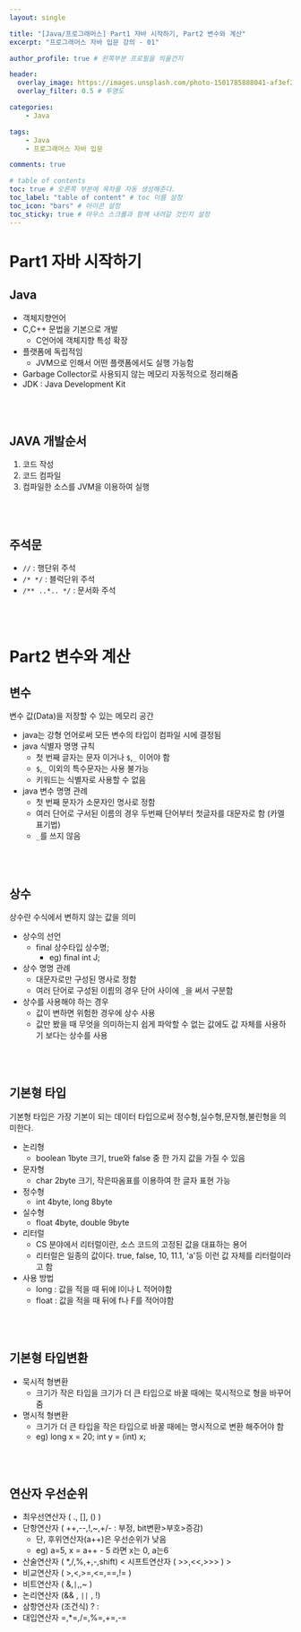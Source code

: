 ```yaml
---
layout: single

title: "[Java/프로그래머스] Part1 자바 시작하기, Part2 변수와 계산"
excerpt: "프로그래머스 자바 입문 강의 - 01"

author_profile: true # 왼쪽부분 프로필을 띄울건지

header:
  overlay_image: https://images.unsplash.com/photo-1501785888041-af3ef285b470?ixlib=rb-1.2.1&ixid=eyJhcHBfaWQiOjEyMDd9&auto=format&fit=crop&w=1350&q=80
  overlay_filter: 0.5 # 투명도

categories:
    - Java

tags: 
    - Java
    - 프로그래머스 자바 입문

comments: true

# table of contents
toc: true # 오른쪽 부분에 목차를 자동 생성해준다.
toc_label: "table of content" # toc 이름 설정
toc_icon: "bars" # 아이콘 설정
toc_sticky: true # 마우스 스크롤과 함께 내려갈 것인지 설정
---
```

# Part1 자바 시작하기
## Java
- 객체지향언어
- C,C++ 문법을 기본으로 개발
    - C언어에 객체지향 특성 확장
- 플랫폼에 독립적임
    - JVM으로 인해서 어떤 플랫폼에서도 실행 가능함
- Garbage Collector로 사용되지 않는 메모리 자동적으로 정리해줌
- JDK : Java Development Kit

<br><br>

## JAVA 개발순서
1. 코드 작성
2. 코드 컴파일
3. 컴파일한 소스를 JVM을 이용하여 실행

<br><br>
   
## 주석문
- `//` : 행단위 주석
- `/* */` : 블럭단위 주석
- `/** ..*.. */` : 문서화 주석

<br><br>
# Part2 변수와 계산

## 변수
변수 값(Data)을 저장할 수 있는 메모리 공간
- java는 강형 언어로써 모든 변수의 타입이 컴파일 시에 결정됨
- java 식별자 명명 규칙
    - 첫 번째 글자는 문자 이거나 `$`,`_` 이어야 함
    - `$`,`_` 이외의 특수문자는 사용 불가능
    - 키워드는 식별자로 사용할 수 없음
- java 변수 명명 관례
    - 첫 번째 문자가 소문자인 명사로 정함
    - 여러 단어로 구서된 이름의 경우 두번째 단어부터 첫글자를 대문자로 함 (카멜 표기법)
    - `_`를 쓰지 않음
    
<br><br>
## 상수
상수란 수식에서 변하지 않는 값을 의미
- 상수의 선언
    - final 상수타입 상수명; 
        - eg) final int J;
- 상수 명명 관례
    - 대문자로만 구성된 명사로 정함
    - 여러 단어로 구성된 이릠의 경우 단어 사이에 `_`을 써서 구분함
- 상수를 사용해야 하는 경우
    - 값이 변하면 위험한 경우에 상수 사용
    - 값만 봤을 때 무엇을 의미하는지 쉽게 파악할 수 없는 값에도 값 자체를 사용하기 보다는 상수를 사용
    
<br><br>
## 기본형 타입
기본형 타입은 가장 기본이 되는 데이터 타입으로써 정수형,실수형,문자형,불린형을 의미한다.
- 논리형
    - boolean 1byte 크기, true와 false 중 한 가지 값을 가질 수 있음
- 문자형
    - char 2byte 크기, 작은따옴표를 이용하여 한 글자 표현 가능
- 정수형
    - int 4byte, long 8byte
- 실수형
    - float 4byte, double 9byte
- 리터럴
    - CS 분야에서 리터럴이란, 소스 코드의 고정된 값을 대표하는 용어
    - 리터럴은 일종의 값이다. true, false, 10, 11.1, 'a'등 이런 값 자체를 리터럴이라고 함
- 사용 방법
    - long : 값을 적을 때 뒤에 l이나 L 적어야함
    - float : 값을 적을 때 뒤에 f나 F를 적어야함
  
<br><br>
## 기본형 타입변환
- 묵시적 형변환
  - 크기가 작은 타입을 크기가 더 큰 타입으로 바꿀 때에는 묵시적으로 형을 바꾸어 줌
- 명시적 형변환
  - 크기가 더 큰 타입을 작은 타입으로 바꿀 때에는 명시적으로 변환 해주어야 함
  - eg) long x = 20; int y = (int) x;
  
<br><br>
## 연산자 우선순위
- 최우선연산자 ( ., [], () )
- 단항연산자 ( ++,--,!,~,+/-   : 부정, bit변환>부호>증감)
  - 단, 후위연산자(a++)은 우선순위가 낮음
  - eg) a=5, x = a++ - 5 라면 x는 0, a는6
- 산술연산자 ( *,/,%,+,-,shift) < 시프트연산자 ( >>,<<,>>> ) >
- 비교연산자 ( >,<,>=,<=,==,!= )
- 비트연산자 ( &,`|`,,~ )
- 논리연산자 (&& , `||` , !)
- 삼항연산자 (조건식) ? :
- 대입연산자 =,*=,/=,%=,+=,-=